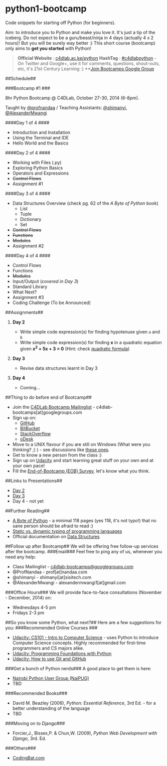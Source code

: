 python1-bootcamp
================

Code snippets for starting off Python (for beginners).

Aim: to introduce you to Python and make you love it. It's just a tip of the iceberg. Do not expect to be a guru/beast/ninja in 4 days (actually 4 x 2 hours)! But you will be surely way better :) 
This short course (bootcamp) only aims to **get you started** with Python!

> **Official Website** : [c4dlab.ac.ke/python](http://www.c4dlab.ac.ke/python)
> **HashTag** : [#c4dlabpython](#) - On Twitter and Google+, use it for comments, questions, shout-outs, etc, it's 21st Century Learning :)
> **[Join Bootcamps Google Group](https://groups.google.com/forum/#!forum/c4dlab-bootcamps)

##Schedule##

###Bootcamp #1 ###

8hr Python Bootcamp @ C4DLab, October 27-30, 2014 (6-8pm).

Taught by [@profnandaa](https://github.com/profnandaa) / Teaching Assistants: [@shimanyi](https://github.com/shimanyi), [@AlexanderMwangi](https://github.com/AlexanderMwangi)

####Day 1 of 4 ####
* Introduction and Installation
* Using the Terminal and IDE
* Hello World and the Basics

####Day 2 of 4 ####
* Working with Files (.py)
* Exploring Python Basics
* Operators and Expressions
* ~~Control Flows~~
* Assignment #1

####Day 3 of 4 ####
* Data Structures Overview (check pg. 62 of the _A Byte of Python_ book)
	* List
	* Tuple
	* Dictionary
	* Set
* ~~Control Flows~~
* ~~Functions~~
* ~~Modules~~
* Assignment #2

####Day 4 of 4 ####
* Control Flows
* Functions
* ~~Modules~~
* Input/Output (_covered in Day 3_)
* Standard Library
* What Next?
* Assignment #3
* Coding Challenge (To be Announced)

##Assignments##
1. **Day 2**
	* Write simple code expression(s) for finding hypotenuse given `a` and `b`
	* Write simple code expression(s) for finding **x** in a quadratic equation given **x<sup>2</sup> + 5x + 3 = 0** (Hint: check [quadratic formula](http://en.wikipedia.org/wiki/Quadratic_formula))

2. **Day 3**
	* Revise data structures learnt in Day 3
3. **Day 4**
	* Coming...

##Thing to do before end of Bootcamp##
* Join the [C4DLab Bootcamp Mailinglist](https://groups.google.com/forum/#!forum/c4dlab-bootcamps) - c4dlab-bootcamps[at]googlegroups.com
* Sign up on:
	* [GitHub](https://github.com/)
	* [BitBucket](https://bitbucket.org/)
	* [StackOverflow](https://stackoverflow.com/users/signup)
	* [oDesk](https://www.odesk.com/)
* Move to a UNIX flavour if you are still on Windows (What were you thinking? ;) ) - see discussions like [these ones](http://www.reddit.com/r/learnprogramming/comments/1ugvgh/is_linux_better_for_programming/).
* Get to know a new person from the class :)
* Sign up on [Udacity](https://www.udacity.com/) and start learning great stuff on your own and at your own pace! 
* Fill the [End-of-Bootcamp (EOB) Survey](https://docs.google.com/forms/d/1MZ5uj5lrf02WwSXp4kqOuLb7SV046-aV5cSnnxHv6jk/viewform), let's know what you think.

##Links to Presentations##
* [Day 2](https://docs.google.com/presentation/d/1_qRTegFIwTGfvnjzZ_txHI9BxKThS2MXXddG8IK_74k/pub?start=false&loop=false&delayms=3000)
* [Day 3](https://docs.google.com/presentation/d/1GiaHaSf3wj5cILWBv4yXwFIIo5Z-VmMQ0jLeh9BTm_w/pub?start=false&loop=false&delayms=3000)
* Day 4 - not yet

##Further Reading##
* [A Byte of Python](http://files.swaroopch.com/python/byte_of_python.pdf) - a minimal 118 pages (yes 118, it's not typo!) that no sane person should be afraid to read :)
* [Static vs. dynamic typing of programming languages](http://pythonconquerstheuniverse.wordpress.com/2009/10/03/static-vs-dynamic-typing-of-programming-languages/)
* Official documentation on [Data Structures](https://docs.python.org/2/tutorial/datastructures.html)

##Follow up after Bootcamp##
We will be offering free follow-up services after the bootcamp. 
###Email###
Feel free to ping any of us, whenever you need any help:
* Class Mailinglist - c4dlab-bootcamps@googlegroups.com
* @ProfNandaa - prof[at]nandaa.com
* @shimanyi - shimanyi[at]sisitech.com 
* @AlexanderMwangi - alexandermwangi1[at]gmail.com

###Office Hours###
We will provide face-to-face consultations (November - December, 2014) on:
* Wednesdays 4-5 pm
* Fridays 2-3 pm

##So you know some Python, what next?##
Here are a few suggestions for you:
###Recommended Online Courses ###
* [Udacity: CS101 - Intro to Computer Science](https://www.udacity.com/course/cs101) - uses Python to introduce Computer Science concepts. Highly recommended for first-time programmers and CS majors alike.
* [Udacity: Programming Foundations with Python](https://www.udacity.com/course/ud036)
* [Udacity: How to use Git and GitHub](https://www.udacity.com/course/ud775)

###Get a bunch of Python nerds###
A good place to get them is here:
* [Nairobi Python User Group (NaiPUG)](http://www.meetup.com/Python-Nairobi/)
* TBD


###Recommended Books###
* David M. Beazley (2006), _Python: Essential Reference_, 3rd Ed. - for a better understanding of the language
* TBD

###Moving on to Django###
* Forcier,J., Bissex,P. & Chun,W. (2009), _Python Web Development with Django_, 3rd. Ed.

###Others###
* [CodingBat.com](http://codingbat.com) 
